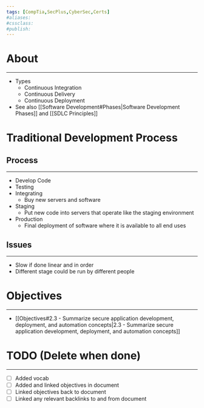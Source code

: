 ```yaml
---
tags: [CompTia,SecPlus,CyberSec,Certs]
#aliases:
#cssclass:
#publish:
---
```


# About
---
- Types
	- Continuous Integration
	- Continuous Delivery
	- Continuous Deployment
- See also [[Software Development#Phases|Software Development Phases]] and [[SDLC Principles]]

# Traditional Development Process

## Process
---
- Develop Code
- Testing
- Integrating
	- Buy new servers and software
- Staging
	- Put new code into servers that operate like the staging environment
- Production
	- Final deployment of software where it is available to all end uses

## Issues
---
- Slow if done linear and in order
- Different stage could be run by different people

# Objectives
---
- [[Objectives#2.3 - Summarize secure application development, deployment, and automation concepts|2.3 - Summarize secure application development, deployment, and automation concepts]]

# TODO (Delete when done)
---
- [ ] Added vocab
- [ ] Added and linked objectives in document
- [ ] Linked objectives back to document
- [ ] Linked any relevant backlinks to and from document